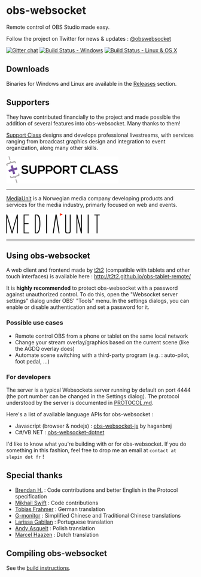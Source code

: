 obs-websocket
==============
Remote control of OBS Studio made easy.

Follow the project on Twitter for news & updates : [@obswebsocket](https://twitter.com/obswebsocket)

[![Gitter chat](https://badges.gitter.im/obs-websocket/obs-websocket.png)](https://gitter.im/obs-websocket/obs-websocket) [![Build Status - Windows](https://ci.appveyor.com/api/projects/status/github/Palakis/obs-websocket)](https://ci.appveyor.com/project/Palakis/obs-websocket/history) [![Build Status - Linux & OS X](https://travis-ci.org/Palakis/obs-websocket.svg?branch=master)](https://travis-ci.org/Palakis/obs-websocket)

## Downloads
Binaries for Windows and Linux are available in the [Releases](https://github.com/Palakis/obs-websocket/releases) section.

## Supporters
They have contributed financially to the project and made possible the addition of several features into obs-websocket. Many thanks to them!

[Support Class](http://supportclass.net) designs and develops professional livestreams, with services ranging from broadcast graphics design and integration to event organization, along many other skills.  

[![Support Class](doc/supportclass_logo_blacktext.png)](http://supportclass.net)

---

[MediaUnit](http://www.mediaunit.no) is a Norwegian media company developing products and services for the media industry, primarly focused on web and events.  

[![MediaUnit](doc/mediaunit_logo_black.png)](http://www.mediaunit.no/)

---

## Using obs-websocket
A web client and frontend made by [t2t2](https://github.com/t2t2/obs-tablet-remote) (compatible with tablets and other touch interfaces) is available here : http://t2t2.github.io/obs-tablet-remote/

It is **highly recommended** to protect obs-websocket with a password against unauthorized control. To do this, open the "Websocket server settings" dialog under OBS' "Tools" menu. In the settings dialogs, you can enable or disable authentication and set a password for it.

### Possible use cases
- Remote control OBS from a phone or tablet on the same local network
- Change your stream overlay/graphics based on the current scene (like the AGDQ overlay does)
- Automate scene switching with a third-party program (e.g. : auto-pilot, foot pedal, ...)

### For developers
The server is a typical Websockets server running by default on port 4444 (the port number can be changed in the Settings dialog). 
The protocol understood by the server is documented in [PROTOCOL.md](PROTOCOL.md).  

Here's a list of available language APIs for obs-websocket :
- Javascript (browser & nodejs) : [obs-websocket-js](https://github.com/haganbmj/obs-websocket-js) by haganbmj
- C#/VB.NET : [obs-websocket-dotnet](https://github.com/Palakis/obs-websocket-dotnet)

I'd like to know what you're building with or for obs-websocket. If you do something in this fashion, feel free to drop me an email at `contact at slepin dot fr` !

## Special thanks
- [Brendan H.](https://github.com/haganbmj) : Code contributions and better English in the Protocol specification
- [Mikhail Swift](https://github.com/mikhailswift) : Code contributions
- [Tobias Frahmer](https://github.com/Frahmer) : German translation
- [G-monitor](https://github.com/G-monitor) : Simplified Chinese and Traditional Chinese translations
- [Larissa Gabilan](https://github.com/laris151) : Portuguese translation
- [Andy Asquelt](https://github.com/asquelt) : Polish translation
- [Marcel Haazen](https://github.com/inpothet) : Dutch translation

## Compiling obs-websocket
See the [build instructions](BUILDING.md).
